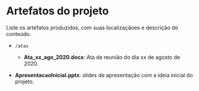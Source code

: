 # Artefatos do projeto

Liste os artefatos produzidos, com suas localizaçãoes e descrição do conteúdo.

- `/atas`

  - **Ata_xx_ago_2020.docx**: Ata de reunião do dia xx de agosto de 2020.

- **ApresentacaoInicial.pptx**: slides de apresentação com a ideia inicial do projeto.
